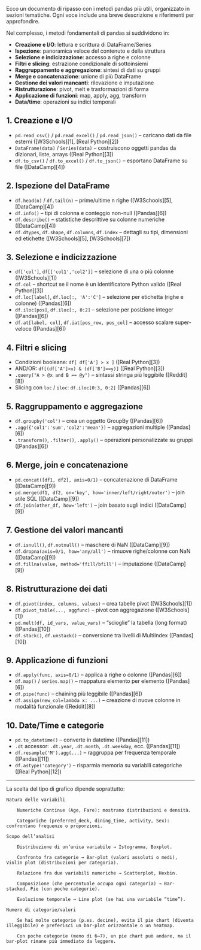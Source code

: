 Ecco un documento di ripasso con i metodi pandas più utili, organizzato in sezioni tematiche. Ogni voce include una breve descrizione e riferimenti per approfondire.

Nel complesso, i metodi fondamentali di pandas si suddividono in:

* **Creazione e I/O**: lettura e scrittura di DataFrame/Series
* **Ispezione**: panoramica veloce del contenuto e della struttura
* **Selezione e indicizzazione**: accesso a righe e colonne
* **Filtri e slicing**: estrazione condizionale di sottoinsiemi
* **Raggruppamento e aggregazione**: sintesi di dati su gruppi
* **Merge e concatenazione**: unione di più DataFrame
* **Gestione dei valori mancanti**: rilevazione e imputazione
* **Ristrutturazione**: pivot, melt e trasformazioni di forma
* **Applicazione di funzioni**: map, apply, agg, transform
* **Data/time**: operazioni su indici temporali

## 1. Creazione e I/O

* `pd.read_csv()` / `pd.read_excel()` / `pd.read_json()` – caricano dati da file esterni ([W3Schools][1], [Real Python][2])
* `DataFrame(data)` / `Series(data)` – costruiscono oggetti pandas da dizionari, liste, arrays ([Real Python][3])
* `df.to_csv()` / `df.to_excel()` / `df.to_json()` – esportano DataFrame su file ([DataCamp][4])

## 2. Ispezione del DataFrame

* `df.head(n)` / `df.tail(n)` – prime/ultime n righe ([W3Schools][5], [DataCamp][4])
* `df.info()` – tipi di colonna e conteggio non-null ([Pandas][6])
* `df.describe()` – statistiche descrittive su colonne numeriche ([DataCamp][4])
* `df.dtypes`, `df.shape`, `df.columns`, `df.index` – dettagli su tipi, dimensioni ed etichette ([W3Schools][5], [W3Schools][7])

## 3. Selezione e indicizzazione

* `df['col']`, `df[['col1','col2']]` – selezione di una o più colonne ([W3Schools][1])
* `df.col` – shortcut se il nome è un identificatore Python valido ([Real Python][3])
* `df.loc[label]`, `df.loc[:, 'A':'C']` – selezione per etichetta (righe e colonne) ([Pandas][6])
* `df.iloc[pos]`, `df.iloc[:, 0:2]` – selezione per posizione integer ([Pandas][6])
* `df.at[label, col]`, `df.iat[pos_row, pos_col]` – accesso scalare super-veloce ([Pandas][6])

## 4. Filtri e slicing

* Condizioni booleane: `df[ df['A'] > x ]` ([Real Python][3])
* AND/OR: `df[(df['A']>x) & (df['B']==y)]` ([Real Python][3])
* `.query("A > @x and B == @y")` – sintassi stringa più leggibile ([Reddit][8])
* Slicing con `loc` / `iloc`: `df.iloc[0:3, 0:2]` ([Pandas][6])

## 5. Raggruppamento e aggregazione

* `df.groupby('col')` – crea un oggetto GroupBy ([Pandas][6])
* `.agg({'col1':'sum','col2':'mean'})` – aggregazioni multiple ([Pandas][6])
* `.transform()`, `.filter()`, `.apply()` – operazioni personalizzate su gruppi ([Pandas][6])

## 6. Merge, join e concatenazione

* `pd.concat([df1, df2], axis=0/1)` – concatenazione di DataFrame ([DataCamp][9])
* `pd.merge(df1, df2, on='key', how='inner/left/right/outer')` – join stile SQL ([DataCamp][9])
* `df.join(other_df, how='left')` – join basato sugli indici ([DataCamp][9])

## 7. Gestione dei valori mancanti

* `df.isnull()`, `df.notnull()` – maschere di NaN ([DataCamp][9])
* `df.dropna(axis=0/1, how='any/all')` – rimuove righe/colonne con NaN ([DataCamp][9])
* `df.fillna(value, method='ffill/bfill')` – imputazione ([DataCamp][9])

## 8. Ristrutturazione dei dati

* `df.pivot(index, columns, values)` – crea tabelle pivot ([W3Schools][1])
* `df.pivot_table(..., aggfunc)` – pivot con aggregazione ([W3Schools][1])
* `pd.melt(df, id_vars, value_vars)` – “scioglie” la tabella (long format) ([Pandas][10])
* `df.stack()`, `df.unstack()` – conversione tra livelli di MultiIndex ([Pandas][10])

## 9. Applicazione di funzioni

* `df.apply(func, axis=0/1)` – applica a righe o colonne ([Pandas][6])
* `df.map()` / `series.map()` – mappatura elemento per elemento ([Pandas][6])
* `df.pipe(func)` – chaining più leggibile ([Pandas][6])
* `df.assign(new_col=lambda x: ...)` – creazione di nuove colonne in modalità funzionale ([Reddit][8])

## 10. Date/Time e categorie

* `pd.to_datetime()` – converte in datetime ([Pandas][11])
* `.dt` accessor: `.dt.year`, `.dt.month`, `.dt.weekday`, ecc. ([Pandas][11])
* `df.resample('M').agg(...)` – raggruppa per frequenza temporale ([Pandas][11])
* `df.astype('category')` – risparmia memoria su variabili categoriche ([Real Python][12])

--------------------

La scelta del tipo di grafico dipende soprattutto:

    Natura delle variabili

        Numeriche Continue (Age, Fare): mostrano distribuzioni e densità.

        Categoriche (preferred_deck, dining_time, activity, Sex): confrontano frequenze o proporzioni.

    Scopo dell’analisi

        Distribuzione di un’unica variabile → Istogramma, Boxplot.

        Confronto fra categorie → Bar-plot (valori assoluti o medi), Violin plot (distribuzioni per categoria).

        Relazione fra due variabili numeriche → Scatterplot, Hexbin.

        Composizione (che percentuale occupa ogni categoria) → Bar-stacked, Pie (con poche categorie).

        Evoluzione temporale → Line plot (se hai una variabile “time”).

    Numero di categorie/valori

        Se hai molte categorie (p.es. decine), evita il pie chart (diventa illeggibile) e preferisci un bar-plot orizzontale o un heatmap.

        Con poche categorie (meno di 6–7), un pie chart può andare, ma il bar-plot rimane più immediato da leggere.